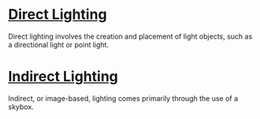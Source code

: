 
 # [Direct Lighting](lighting/direct_lighting.md)
Direct lighting involves the creation and placement of light objects, such as a directional light or point light. 

 # [Indirect Lighting](lighting/indirect_lighting.md)
Indirect, or image-based, lighting comes primarily through the use of a skybox.
 

 